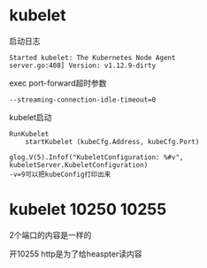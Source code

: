 # kubelet
启动日志
```
Started kubelet: The Kubernetes Node Agent
server.go:408] Version: v1.12.9-dirty
```

exec port-forward超时参数
```
--streaming-connection-idle-timeout=0
```

kubelet启动
```
RunKubelet
    startKubelet (kubeCfg.Address, kubeCfg.Port)

glog.V(5).Infof("KubeletConfiguration: %#v", kubeletServer.KubeletConfiguration)
-v=9可以把kubeConfig打印出来
```

# kubelet 10250 10255
2个端口的内容是一样的

开10255 http是为了给heaspter读内容

